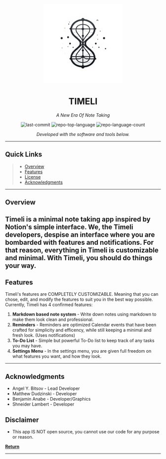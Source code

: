 <p align="center">
	<img src="https://github.com/Fxll3n/Timeli/blob/main/Logo.jpeg" alt="Timeli Logo" width="256" height="256">
</p>
<p align="center">	
    <h1 align="center">TIMELI</h1>

</p>
<p align="center">
    <em>A New Era Of Note Taking</em>
</p>
<p align="center">
	<img src="https://img.shields.io/github/last-commit/Fxll3n/Timeli?style=flat&logo=git&logoColor=white&color=0080ff" alt="last-commit">
	<img src="https://img.shields.io/github/languages/top/Fxll3n/Timeli?style=flat&color=0080ff" alt="repo-top-language">
	<img src="https://img.shields.io/github/languages/count/Fxll3n/Timeli?style=flat&color=0080ff" alt="repo-language-count">
<p>
<p align="center">
		<em>Developed with the software and tools below.</em>
		
	
</p>
<p align="center">
	</p>
<hr>

##  Quick Links

> - [ Overview](#-overview)
> - [ Features](#-features)
> - [ License](#-license)
> - [ Acknowledgments](#-acknowledgments)

---
##  Overview
Timeli is a minimal note taking app inspired by Notion's simple interface. We, the Timeli developers, despise an interface where you are bombarded with features and notifications.
For that reason, everything in Timeli is customizable and minimal. With Timeli, you should do things your way.
---

##  Features

Timeli's features are COMPLETELY CUSTOMIZABLE. Meaning that you can chose, edit, and modify the features to suit you in the best way possible. Currently, Timeli has 4 confirmed features:
1. **Markdown based note system** - Write down notes using markdown to make them look clean and professional.
2. **Reminders** - Reminders are optimized Calendar events that have been crafted for simplicity and efficency, while still keeping a minimal and fresh look. (Uses notifications)
3. **To-Do List** - Simple but powerful To-Do list to keep track of any tasks you may have. 
4. **Settings Menu** - In the settings menu, you are given full freedom on what features you want, and how they look.
---

##  Acknowledgments

- Angel Y. Bitsov - Lead Developer
- Matthew Dudzinski - Developer
- Benjamin Anabe - Developer/Graphics
- Shneider Lambert - Developer

## Disclaimer
- This app IS NOT open source, you cannot use our code for any purpose or reason.

[**Return**](#-quick-links)

---

